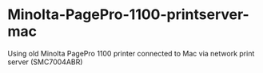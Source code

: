 # Minolta-PagePro-1100-printserver-mac
Using old Minolta PagePro 1100 printer connected to Mac via network print server (SMC7004ABR)
